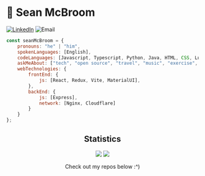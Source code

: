 # 🐇 Sean McBroom

[![LinkedIn](https://img.shields.io/badge/-LinkedIn-blue?style=flat-square&logo=Linkedin&logoColor=white&link=https://www.linkedin.com/in/sean-mcbroom-73bb16221/)](https://www.linkedin.com/in/sean-mcbroom-73bb16221/)
![Email](https://img.shields.io/badge/-Email-red?style=flat-square&logo=Mail.Ru&logoColor=white&link=mailto:sean.mcbroom@outlook.com)

```javascript
const seanMcBroom = {
    pronouns: "he" | "him",
    spokenLanguages: [English],
    codeLanguages: [Javascript, Typescript, Python, Java, HTML, CSS, Lua, Handlebars],
    askMeAbout: ["tech", "open source", "travel", "music", "exercise", "rhythm games", "ai"],
    webTechnologies: {
        frontEnd: {
            js: [React, Redux, Vite, MaterialUI],
        },
        backEnd: {
            js: [Express],
            network: [Nginx, Cloudflare]
        }
    }
};
```

<h2 align="center">Statistics</h2>

<div align="center" display="flex" flex-direction: "column">
  <img src="https://github-readme-stats.vercel.app/api/?username=seanmcbroom&layout=compact&theme=dark" />
  <img src="https://github-readme-stats.vercel.app/api/top-langs/?username=seanmcbroom&layout=compact&theme=dark" />
</div>

<p align="center">
  Check out my repos below :^)
</p>


<!--
[![GitHub](https://img.shields.io/badge/-GitHub-black?style=flat-square&logo=github&link=https://github.com/seanmcbroom)](https://github.com/seanmcbroom)

My name is Sean McBroom, I am a computer science enthusiast who is passionate about the field because of the endless possibilities for creativity it offers. I have a natural aptitude for problem-solving and enjoy the challenge of finding unique solutions to complex problems. I am always eager to learn new programming languages and technologies, and constantly experimenting with new ideas and projects. I am also a strong collaborator, and enjoys working with others to bring their ideas to life. Always inspiring others to think outside the box and push the boundaries of what is possible. My ultimate goal is to make a positive impact on the world through my work in computer science.


## Skills

- 😎 **TypeScript**, JavaScript
- 🖥️ **React**, MUI, Web Design
- ⛏️ Linux, command line, Git
- 🌐 Computer Networking


## 💻 Projects

[Showcase your best work and projects. You can do this by adding screenshots, links, or embeds of your projects.]
-->
